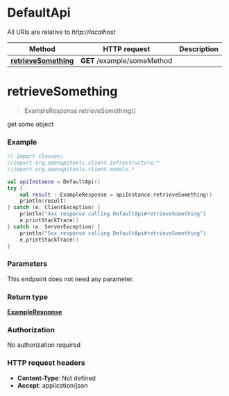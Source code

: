 # DefaultApi

All URIs are relative to *http://localhost*

Method | HTTP request | Description
------------- | ------------- | -------------
[**retrieveSomething**](DefaultApi.md#retrieveSomething) | **GET** /example/someMethod | 


<a id="retrieveSomething"></a>
# **retrieveSomething**
> ExampleResponse retrieveSomething()



get some object

### Example
```kotlin
// Import classes:
//import org.openapitools.client.infrastructure.*
//import org.openapitools.client.models.*

val apiInstance = DefaultApi()
try {
    val result : ExampleResponse = apiInstance.retrieveSomething()
    println(result)
} catch (e: ClientException) {
    println("4xx response calling DefaultApi#retrieveSomething")
    e.printStackTrace()
} catch (e: ServerException) {
    println("5xx response calling DefaultApi#retrieveSomething")
    e.printStackTrace()
}
```

### Parameters
This endpoint does not need any parameter.

### Return type

[**ExampleResponse**](ExampleResponse.md)

### Authorization

No authorization required

### HTTP request headers

 - **Content-Type**: Not defined
 - **Accept**: application/json

